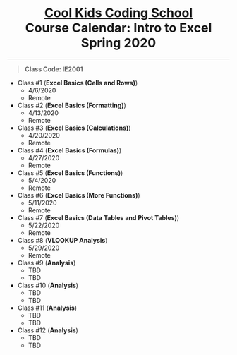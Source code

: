 # <center> [**Cool Kids Coding School**](http://www.coolkidscodingschool.com)<br>Course Calendar: **Intro to Excel**<br>  Spring 2020

---
> **Class Code: IE2001**

+ Class #1 (**Excel Basics (Cells and Rows)**)
  + 4/6/2020
  + Remote
+ Class #2 (**Excel Basics (Formatting)**)
  + 4/13/2020
  + Remote
+ Class #3 (**Excel Basics (Calculations)**)
  + 4/20/2020
  + Remote
+ Class #4 (**Excel Basics (Formulas)**)
  + 4/27/2020
  + Remote
+ Class #5 (**Excel Basics (Functions)**)
  + 5/4/2020
  + Remote
+ Class #6 (**Excel Basics (More Functions)**)
  + 5/11/2020
  + Remote
+ Class #7 (**Excel Basics (Data Tables and Pivot Tables)**)
  + 5/22/2020
  + Remote
+ Class #8 (**VLOOKUP Analysis**)
  + 5/29/2020
  + Remote
+ Class #9 (**Analysis**)
  + TBD
  + TBD
+ Class #10 (**Analysis**)
  + TBD
  + TBD
+ Class #11 (**Analysis**)
  + TBD
  + TBD
+ Class #12 (**Analysis**)
  + TBD
  + TBD
